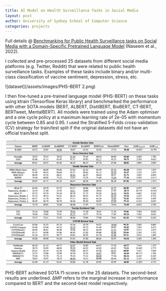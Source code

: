 ```yaml
---
title: AI Model on Health Surveillance Tasks in Social Media
layout: post
author: University of Sydney School of Computer Science
categories: projects
---
```


Full details @ [Benchmarking for Public Health Surveillance tasks on Social Media with a Domain-Specific Pretrained Language Model](https://aclanthology.org/2022.nlppower-1.3) (Naseem et al., 2022).

I collected and pre-processed 25 datasets from different social media platforms (e.g. Twitter, Reddit) that were related to public health surveillance tasks. Examples of these tasks include binary and/or multi-class classification of vaccine sentiment, depression, stress, etc. 

![dataset](/assets/images/PHS-BERT 2.png)

I then fine-tuned a pre-trained language model (PHS-BERT) on these tasks using ktrain (Tensorflow Keras library) and benchmarked the performance with other SOTA models (BERT, ALBERT, DistilBERT, BioBERT, CT-BERT, BERTweet, MentalBERT). All models were trained using the Adam optimiser and a one cycle policy at a maximum learning rate of 2e-05 with momentum cycle between 0.85 and 0.95. I used the Stratified 5-Folds cross-validation (CV) strategy for train/test split if the original datasets did not have an official train/test split.

![result](/assets/images/PHS-BERT.png)

PHS-BERT achieved SOTA f1-scores on the 25 datasets. The second-best results are underlined. &Delta;MP refers to the marginal increase in performance compared to BERT and the second-best model respectively.
